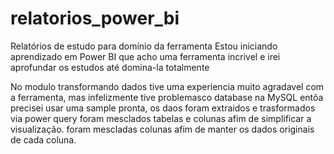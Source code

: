 # relatorios_power_bi
Relatórios de estudo para domínio da ferramenta
Estou iniciando aprendizado em Power BI que acho uma ferramenta incrivel e irei aprofundar os estudos até domina-la totalmente

No modulo transformando dados tive uma experiencia muito agradavel com a ferramenta, mas infelizmente tive problemasco database na MySQL entõa precisei usar uma sample pronta,
os daos foram extraidos e trasformados via power query
foram mesclados tabelas e colunas afim de simplificar a visualização. foram mescladas colunas afim de manter os dados originais de cada coluna.
